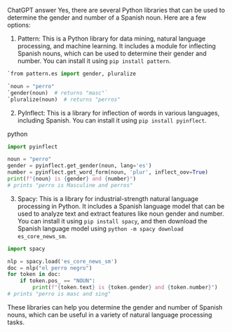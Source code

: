 ChatGPT answer
Yes, there are several Python libraries that can be used to determine the gender and number of a Spanish noun. Here are a few options:

1.  Pattern: This is a Python library for data mining, natural language processing, and machine learning. It includes a module for inflecting Spanish nouns, which can be used to determine their gender and number. You can install it using `pip install pattern`.

```python
`from pattern.es import gender, pluralize

`noun = "perro"
`gender(noun)  # returns "masc"`
`pluralize(noun)  # returns "perros"
```

2.  PyInflect: This is a library for inflection of words in various languages, including Spanish. You can install it using `pip install pyinflect`.

python

```python
import pyinflect

noun = "perro"
gender = pyinflect.get_gender(noun, lang='es')
number = pyinflect.get_word_form(noun, 'plur', inflect_oov=True)
print(f"{noun} is {gender} and {number}")
# prints "perro is Masculine and perros"
```

3.  Spacy: This is a library for industrial-strength natural language processing in Python. It includes a Spanish language model that can be used to analyze text and extract features like noun gender and number. You can install it using `pip install spacy`, and then download the Spanish language model using `python -m spacy download es_core_news_sm`.

```python
import spacy

nlp = spacy.load('es_core_news_sm')
doc = nlp("el perro negro")
for token in doc:
    if token.pos_ == "NOUN":
        print(f"{token.text} is {token.gender} and {token.number}")
# prints "perro is masc and sing"
```
These libraries can help you determine the gender and number of Spanish nouns, which can be useful in a variety of natural language processing tasks.